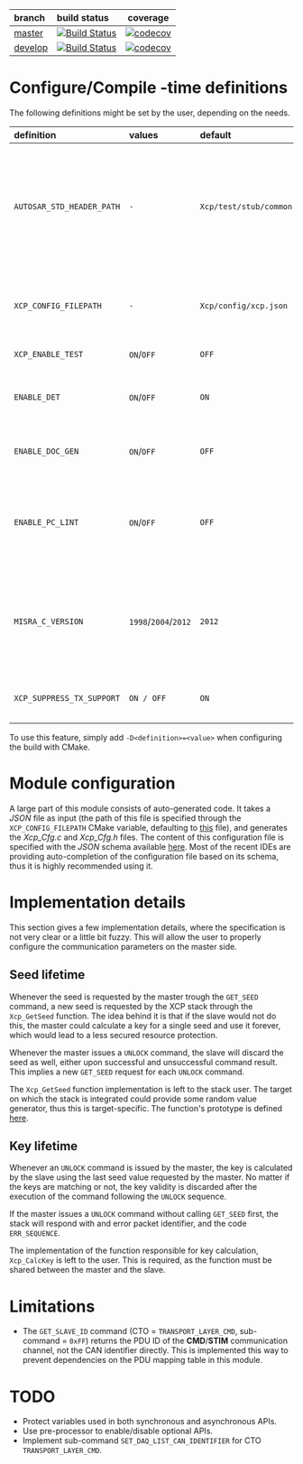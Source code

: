 | branch                                               | build status                                                                                           | coverage                                                                                                                     |
|:-----------------------------------------------------|:-------------------------------------------------------------------------------------------------------|------------------------------------------------------------------------------------------------------------------------------|
| [master](https://github.com/Sauci/Xcp/tree/master)   | [![Build Status](https://travis-ci.org/Sauci/Xcp.svg?branch=master)](https://travis-ci.org/Sauci/Xcp)  | [![codecov](https://codecov.io/gh/Sauci/Xcp/branch/master/graph/badge.svg)](https://codecov.io/gh/Sauci/Xcp/branch/master)   |
| [develop](https://github.com/Sauci/Xcp/tree/develop) | [![Build Status](https://travis-ci.org/Sauci/Xcp.svg?branch=develop)](https://travis-ci.org/Sauci/Xcp) | [![codecov](https://codecov.io/gh/Sauci/Xcp/branch/develop/graph/badge.svg)](https://codecov.io/gh/Sauci/Xcp/branch/develop) |

# Configure/Compile -time definitions
The following definitions might be set by the user, depending on the needs.

| definition                    | values                           | default                    | description                                                                                                                                                                      |
|:------------------------------|:---------------------------------|:---------------------------|:---------------------------------------------------------------------------------------------------------------------------------------------------------------------------------|
| ```AUTOSAR_STD_HEADER_PATH``` | ```-```                          | ```Xcp/test/stub/common``` | specifies the directory containing **AUTOSAR** standard headers ComStack_Types.h and Std_Types.h (used when integrating this module in an other project)                         |
| ```XCP_CONFIG_FILEPATH```     | ```-```                          | ```Xcp/config/xcp.json```  | specifies which json configuration file should be used to generate the auto-generated code                                                                                       |
| ```XCP_ENABLE_TEST```         | ```ON```/```OFF```               | ```OFF```                  | enables/disables tests.                                                                                                                                                          |
| ```ENABLE_DET```              | ```ON```/```OFF```               | ```ON```                   | enables/disables development error detections (see AUTOSAR [DET](https://www.autosar.org/fileadmin/user_upload/standards/classic/4-3/AUTOSAR_SWS_DefaultErrorTracer.pdf) module) |
| ```ENABLE_DOC_GEN```          | ```ON```/```OFF```               | ```OFF```                  | enables/disables generation of [Doxygen](http://www.doxygen.nl/) documentation                                                                                                   |
| ```ENABLE_PC_LINT```          | ```ON```/```OFF```               | ```OFF```                  | enables/disables generation of targets related to static code analysis (should be disabled if [PC-Lint](https://www.gimpel.com) software is not available)                       |
| ```MISRA_C_VERSION```         | ```1998```/```2004```/```2012``` | ```2012```                 | specifies which version of **MISRA** should be used when performing static code analysis (only used if ```ENABLE_PC_LINT``` is set)                                              |
| ```XCP_SUPPRESS_TX_SUPPORT``` | ```ON / OFF```                   | ```ON```                   | enables/disables transmission functionality of the XCP module                                                                                                                    | 

To use this feature, simply add ```-D<definition>=<value>``` when configuring the build with CMake.

# Module configuration
A large part of this module consists of auto-generated code. It takes a *JSON* file as input (the path of this file is
specified through the `XCP_CONFIG_FILEPATH` CMake variable, defaulting to [this](config/xcp.json) file), and generates 
the *Xcp_Cfg.c* and *Xcp_Cfg.h* files. The content of this configuration file is specified with the *JSON* schema
available [here](config/xcp.schema.json). Most of the recent IDEs are providing auto-completion of the configuration 
file based on its schema, thus it is highly recommended using it.

# Implementation details
This section gives a few implementation details, where the specification is not very clear or a little bit fuzzy. This
will allow the user to properly configure the communication parameters on the master side.

## Seed lifetime
Whenever the seed is requested by the master trough the `GET_SEED` command, a new seed is requested by the XCP stack 
through the `Xcp_GetSeed` function. The idea behind it is that if the slave would not do this, the master could 
calculate a key for a single seed and use it forever, which would lead to a less secured resource protection.

Whenever the master issues a `UNLOCK` command, the slave will discard the seed as well, either upon successful and 
unsuccessful command result. This implies a new `GET_SEED` request for each `UNLOCK` command.

The `Xcp_GetSeed` function implementation is left to the stack user. The target on which the stack is integrated could
provide some random value generator, thus this is target-specific. The function's prototype is defined 
[here](./test/stub/Xcp_SeedKey.h).

## Key lifetime
Whenever an `UNLOCK` command is issued by the master, the key is calculated by the slave using the last seed value
requested by the master. No matter if the keys are matching or not, the key validity is discarded after the execution of
the command following the `UNLOCK` sequence.

If the master issues a `UNLOCK` command without calling `GET_SEED` first, the stack will respond with and error packet
identifier, and the code `ERR_SEQUENCE`.

The implementation of the function responsible for key calculation, `Xcp_CalcKey` is left to the user. This is required,
as the function must be shared between the master and the slave.

# Limitations
- The `GET_SLAVE_ID` command (CTO = `TRANSPORT_LAYER_CMD`, sub-command = `0xFF`) returns the PDU ID of the 
  **CMD**/**STIM** communication channel, not the CAN identifier directly. This is implemented this way to prevent 
  dependencies on the PDU mapping table in this module.

# TODO
- Protect variables used in both synchronous and asynchronous APIs.
- Use pre-processor to enable/disable optional APIs.
- Implement sub-command `SET_DAQ_LIST_CAN_IDENTIFIER` for CTO `TRANSPORT_LAYER_CMD`.